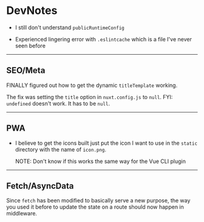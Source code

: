 # DevNotes

- I still don't understand `publicRuntimeConfig`

- Experienced lingering error with `.eslintcache` which is a file I've never
  seen before

---

## SEO/Meta

FINALLY figured out how to get the dynamic `titleTemplate` working.

The fix was setting the `title` option in `nuxt.config.js` to `null`.
FYI: `undefined` doesn't work. It has to be `null`.

---

## PWA

- I believe to get the icons built just put the icon I want to use in the
  `static` directory with the name of `icon.png`.

  NOTE: Don't know if this works the same way for the Vue CLI plugin

---

## Fetch/AsyncData

Since `fetch` has been modified to basically serve a new purpose, the way you
used it before to update the state on a route should now happen in middleware.
